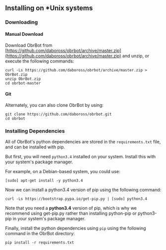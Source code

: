 ## Installing on *Unix systems

### Downloading

#### Manual Download
Download ObrBot from [https://github.com/daboross/obrbot/archive/master.zip](https://github.com/daboross/obrbot/archive/master.zip) and unzip, or execute the following commands:
```
curl -Ls https://github.com/daboross/obrbot/archive/master.zip > ObrBot.zip
unzip ObrBot.zip
cd obrbot-master
```

#### Git

Alternately, you can also clone ObrBot by using:
```
git clone https://github.com/daboross/obrbot.git
cd obrbot
```

### Installing Dependencies

All of ObrBot's python dependencies are stored in the `requirements.txt` file, and can be installed with pip.

But first, you will need `python3.4` installed on your system. Install this with your system's package manager.

For example, on a Debian-based system, you could use:
```
[sudo] apt-get install -y python3.4
```

Now we can install a python3.4 version of pip using the following command:
```
curl -Ls https://bootstrap.pypa.io/get-pip.py | [sudo] python3.4
```

Note that you need a **python3.4** version of pip, which is why we recommend using get-pip.py rather than installing python-pip or python3-pip in your system's package manager.

Finally, install the python dependencies using `pip` using the following command in the ObrBot directory:
```
pip install -r requirements.txt
```
